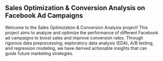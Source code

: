 ## Sales Optimization & Conversion Analysis on Facebook Ad Campaigns
Welcome to the Sales Optimization & Conversion Analysis project! 
This project aims to analyze and optimize the performance of different Facebook ad campaigns to boost sales and improve conversion rates. 
Through rigorous data preprocessing, exploratory data analysis (EDA), A/B testing, and regression modeling, we have derived actionable insights that can guide future marketing strategies.
